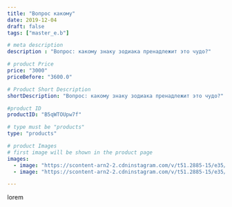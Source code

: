 ```yaml
---
title: "Вопрос какому"
date: 2019-12-04
draft: false
tags: ["master_e.b"]

# meta description
description : "Вопрос: какому знаку зодиака пренадлежит это чудо?"

# product Price
price: "3000"
priceBefore: "3600.0"

# Product Short Description
shortDescription: "Вопрос: какому знаку зодиака пренадлежит это чудо?"

#product ID
productID: "B5qWTOUpw7f"

# type must be "products"
type: "products"

# product Images
# first image will be shown in the product page
images:
  - image: "https://scontent-arn2-2.cdninstagram.com/v/t51.2885-15/e35/75310188_207660816911201_3068969328410457882_n.jpg?se=7&tp=1&_nc_ht=scontent-arn2-2.cdninstagram.com&_nc_cat=105&_nc_ohc=VI6mwwApKXIAX9TEKeE&ccb=7-4&oh=fb56fbe295923fd742c227343871aad6&oe=608356C3&ig_cache_key=MjE5MTY2MjI0Mjc5MDE5NTcxOA%3D%3D.2-ccb7-4"
  - image: "https://scontent-arn2-2.cdninstagram.com/v/t51.2885-15/e35/71285690_187975879008821_7353226085723049028_n.jpg?se=7&tp=1&_nc_ht=scontent-arn2-2.cdninstagram.com&_nc_cat=105&_nc_ohc=qpoGPPLUcLwAX9QTf4T&ccb=7-4&oh=f021693e4fe48e01b23a17873a39f334&oe=60820BD8&ig_cache_key=MjE5MTY2MjI0Mjc3MzM3NzA1NQ%3D%3D.2-ccb7-4"

---
```

lorem
